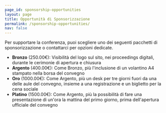 ```yaml
---
page_id: sponsorship-opportunities
layout: page
title: Opportunità di Sponsorizzazione
permalink: /sponsorship-opportunities/
nav: false
---
```


Per supportare la conferenza, puoi scegliere uno dei seguenti pacchetti di sponsorizzazione o contattarci per opzioni dedicate.

* **Bronzo** (250.00€): Visibilità del logo sul sito, nei proceedings digitali, durante le cerimonie di apertura e chiusura 
* **Argento** (400.00€): Come Bronzo, più l'inclusione di un volantino A4 stampato nella borsa del convegno
* **Oro** (1000.00€): Come Argento, più un desk per tre giorni fuori da una delle aule del convegno, insieme a una registrazione e un biglietto per la cena sociale
* **Platino** (1500.00€): Come Argento, più la possibilità di fare una presentazione di un'ora la mattina del primo giorno, prima dell'apertura ufficiale del convegno